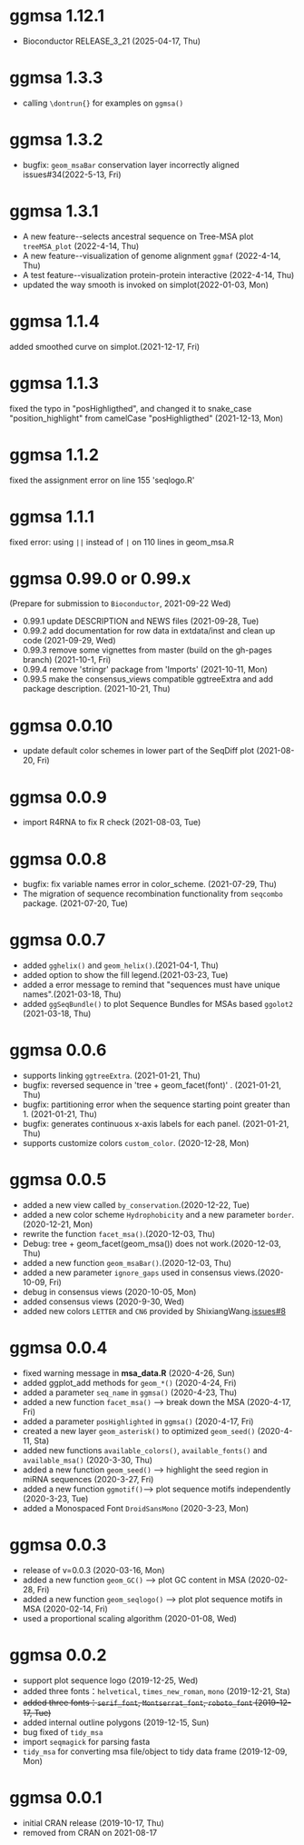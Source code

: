 # ggmsa 1.12.1

+ Bioconductor RELEASE_3_21 (2025-04-17, Thu)

# ggmsa 1.3.3
+ calling `\dontrun{}` for examples on `ggmsa()`

# ggmsa 1.3.2
+ bugfix: `geom_msaBar` conservation layer incorrectly aligned issues#34(2022-5-13, Fri)

# ggmsa 1.3.1

+ A new feature--selects ancestral sequence on Tree-MSA plot `treeMSA_plot` (2022-4-14, Thu)
+ A new feature--visualization of genome alignment `ggmaf` (2022-4-14, Thu)
+ A test feature--visualization protein-protein interactive (2022-4-14, Thu)
+ updated the way smooth is invoked on simplot(2022-01-03, Mon)

# ggmsa 1.1.4
added smoothed curve on simplot.(2021-12-17, Fri)

# ggmsa 1.1.3
fixed the typo in "posHighligthed", and changed it to 
snake_case "position_highlight" from camelCase "posHighligthed" (2021-12-13, Mon)


# ggmsa 1.1.2
fixed the assignment error on line 155 'seqlogo.R'

# ggmsa 1.1.1 
fixed error: using `||` instead of `|` on 110 lines in geom_msa.R


# ggmsa 0.99.0 or 0.99.x
(Prepare for submission to `Bioconductor`, 2021-09-22 Wed)

+ 0.99.1 update DESCRIPTION and NEWS files (2021-09-28, Tue)
+ 0.99.2 add documentation for row data in extdata/inst and clean up code (2021-09-29, Wed)
+ 0.99.3 remove some  vignettes from master (build on the gh-pages branch) (2021-10-1, Fri)
+ 0.99.4 remove 'stringr' package from 'Imports' (2021-10-11, Mon)
+ 0.99.5 make the consensus_views compatible ggtreeExtra and add package description. (2021-10-21, Thu)

# ggmsa 0.0.10 

+ update default color schemes in  lower part of the SeqDiff plot (2021-08-20, Fri)

# ggmsa 0.0.9

+ import R4RNA to fix R check (2021-08-03, Tue)

# ggmsa 0.0.8

+ bugfix: fix variable names error in color_scheme. (2021-07-29, Thu)
+ The migration of sequence recombination functionality from `seqcombo` package. (2021-07-20, Tue)


# ggmsa 0.0.7

+ added `gghelix()` and `geom_helix()`.(2021-04-1, Thu)
+ added option to show the fill legend.(2021-03-23, Tue)
+ added a error message to remind that "sequences must have unique names".(2021-03-18, Thu)
+ added `ggSeqBundle()` to plot Sequence Bundles for MSAs based `ggolot2` (2021-03-18, Thu)

# ggmsa 0.0.6

+ supports linking `ggtreeExtra`. (2021-01-21, Thu)
+ bugfix: reversed sequence in 'tree + geom_facet(font)' . (2021-01-21, Thu)
+ bugfix: partitioning error when the sequence starting point greater than 1. (2021-01-21, Thu)
+ bugfix: generates continuous x-axis labels for each panel. (2021-01-21, Thu)
+ supports customize colors `custom_color`. (2020-12-28, Mon)

# ggmsa 0.0.5

+ added a new view called `by_conservation`.(2020-12-22, Tue)
+ added a new color scheme `Hydrophobicity` and a new parameter `border`.(2020-12-21, Mon)
+ rewrite the function `facet_msa()`.(2020-12-03, Thu)
+ Debug: tree + geom_facet(geom_msa()) does not work.(2020-12-03, Thu)
+ added a new function `geom_msaBar()`.(2020-12-03, Thu)
+ added a new parameter `ignore_gaps` used in consensus views.(2020-10-09, Fri)
+ debug in consensus views (2020-10-05, Mon)
+ added consensus views (2020-9-30, Wed)
+ added new colors `LETTER` and `CN6` provided by ShixiangWang.[issues#8](https://github.com/YuLab-SMU/ggmsa/issues/8)

# ggmsa 0.0.4

+ fixed warning message in **msa_data.R** (2020-4-26, Sun)
+ added ggplot_add methods for `geom_*()` (2020-4-24, Fri)
+ added a parameter `seq_name` in `ggmsa()` (2020-4-23, Thu)
+ added a new function `facet_msa()` --> break down the MSA (2020-4-17, Fri)
+ added a parameter `posHighlighted` in `ggmsa()` (2020-4-17, Fri)
+ created a new layer `geom_asterisk()` to optimized `geom_seed()` (2020-4-11, Sta)
+ added new functions `available_colors()`, `available_fonts()` and `available_msa()` (2020-3-30, Thu)
+ added a new function `geom_seed()` --> highlight the seed region in miRNA sequences (2020-3-27, Fri)
+ added a new function `ggmotif()`--> plot sequence motifs independently (2020-3-23, Tue)
+ added a Monospaced Font `DroidSansMono` (2020-3-23, Mon)

# ggmsa 0.0.3

+ release of v=0.0.3 (2020-03-16, Mon)
+ added a new function `geom_GC()` --> plot GC content in MSA (2020-02-28, Fri)
+ added a new function `geom_seqlogo()` --> plot plot sequence motifs in MSA (2020-02-14, Fri)
+ used a proportional scaling algorithm (2020-01-08, Wed)


# ggmsa 0.0.2

+ support plot sequence logo (2019-12-25, Wed)
+ added three fonts：`helvetical`, `times_new_roman`, `mono` (2019-12-21, Sta)
+ ~~added three fonts：`serif_font`, `Montserrat_font`, `roboto_font` (2019-12-17, Tue)~~
+ added internal outline polygons (2019-12-15, Sun)
+ bug fixed of `tidy_msa`
+ import `seqmagick` for parsing fasta 
+ `tidy_msa` for converting msa file/object to tidy data frame (2019-12-09, Mon)

 
# ggmsa 0.0.1

+ initial CRAN release (2019-10-17, Thu) 
+ removed from CRAN on 2021-08-17
